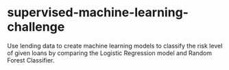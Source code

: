 # supervised-machine-learning-challenge
Use lending data to create machine learning models to classify the risk level of given loans by comparing the Logistic Regression model and Random Forest Classifier.
